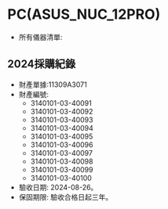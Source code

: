 # PC(ASUS_NUC_12PRO)
+ 所有儀器清單:

## 2024採購紀錄
+ 財產單據:11309A3071
+ 財產編號:
  + 3140101-03-40091
  + 3140101-03-40092
  + 3140101-03-40093
  + 3140101-03-40094
  + 3140101-03-40095
  + 3140101-03-40096
  + 3140101-03-40097
  + 3140101-03-40098
  + 3140101-03-40099
  + 3140101-03-40100
+ 驗收日期: 2024-08-26。
+ 保固期限: 驗收合格日起三年。
